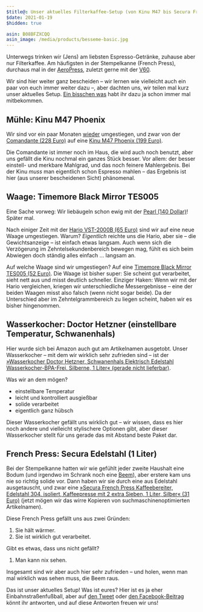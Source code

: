 ```yaml
---
$title@: Unser aktuelles Filterkaffee-Setup (von Kinu M47 bis Secura French Press)
$date: 2021-01-19
$hidden: true

asin: B08BFZXCQQ
asin_image: /media/products/besseme-basic.jpg
---
```


Unterwegs trinken wir (Jens) am liebsten Espresso-Getränke, zuhause aber nur Filterkaffee. Am häufigsten in der Stempelkanne (French Press), durchaus mal in der [AeroPress](https://aeropress.com/), zuletzt gerne mit der [V60](https://global.hario.com/sp_v60series.html).

Wir sind hier weiter ganz bescheiden – wir lernen wie vielleicht auch ein paar von euch immer weiter dazu –, aber dachten uns, wir teilen mal kurz unser aktuelles Setup. [Ein bisschen was]([url('/content/pages/posts.md')]) habt ihr dazu ja schon immer mal mitbekommen.

## Mühle: Kinu M47 Phoenix

Wir sind vor ein paar Monaten [wieder]([url('/content/posts/20190618.md')]) umgestiegen, und zwar von der [Comandante (228 Euro)](https://comandantegrinder.com/) auf eine&nbsp;[Kinu M47 Phoenix (199 Euro)](https://www.kinugrinders.com/index.php?page=m_home_page.public.show_product&Id_Product=24).

Die Comandante ist immer noch im Haus, die wird auch noch benutzt, aber uns gefällt die Kinu nochmal ein ganzes Stück besser. Vor allem: der besser einstell- und merkbare Mahlgrad, und das noch feinere Mahlergebnis. Bei der Kinu _muss_ man eigentlich schon Espresso mahlen – das Ergebnis ist hier (aus unserer bescheidenen Sicht) phänomenal.

## Waage: Timemore Black Mirror TES005

Eine Sache vorweg: Wir liebäugeln schon ewig mit der [Pearl (140 Dollar)](https://acaia.co/products/pearl)! Später mal.

Nach einiger Zeit mit der [Hario VST-2000B (65 Euro)](https://www.amazon.de/dp/B009GPJMOU/?tag=hhk-21) sind wir auf eine neue Waage umgestiegen. Warum? _Eigentlich_ reichte uns die Hario, aber sie – die Gewichtsanzeige – ist einfach etwas langsam. Auch wenn sich die Verzögerung im Zehntelsekundenbereich bewegen mag, fühlt es sich beim Abwiegen doch ständig alles einfach&nbsp;… langsam an.

Auf welche Waage sind wir umgestiegen? Auf eine [Timemore Black Mirror TES005 (52 Euro)](https://www.amazon.de/gp/product/B08BFZXCQQ/?tag=hhk-21). Die Waage ist bisher super: Sie scheint gut verarbeitet, sieht nett aus und misst deutlich schneller. Einziger Haken: Wenn wir mit der Hario vergleichen, kriegen wir unterschiedliche Messergebnisse – eine der beiden Waagen misst also falsch (wenn nicht sogar beide). Da der Unterschied aber im Zehntelgrammbereich zu liegen scheint, haben wir es bisher hingenommen.

## Wasserkocher: Doctor Hetzner (einstellbare Temperatur, Schwanenhals)

Hier wurde sich bei Amazon auch gut am Artikelnamen ausgetobt. Unser Wasserkocher – mit dem wir wirklich sehr zufrieden sind – ist der [»Wasserkocher Doctor Hetzner, Schwanenhals Elektrisch Edelstahl Wasserkocher-BPA-Frei, Silberne, 1 Liter« (gerade nicht lieferbar)](https://www.amazon.de/dp/B075GRG92Y/?tag=hhk-21).

Was wir an dem mögen?

* einstellbare Temperatur
* leicht und kontrolliert ausgießbar
* solide verarbeitet
* eigentlich ganz hübsch

Dieser Wasserkocher gefällt uns wirklich gut – wir wissen, dass es hier noch andere und vielleicht stylischere Optionen gibt, aber dieser Wasserkocher stellt für uns gerade das mit Abstand beste Paket dar.

## French Press: Secura Edelstahl (1 Liter)

Bei der Stempelkanne hatten wir wie gefühlt jeder zweite Haushalt eine Bodum (und irgendwo im Schrank noch eine [Beem](https://www.amazon.de/dp/B07SZFFQJH/?tag=hhk-21)), aber erstere kam uns nie so richtig solide vor. Dann haben wir sie durch eine aus Edelstahl ausgetauscht, und zwar eine [»Secura French Press Kaffeebereiter, Edelstahl 304, isoliert, Kaffeepresse mit 2 extra Sieben, 1 Liter, Silber« (31 Euro)](https://www.amazon.de/gp/product/B00JE36GLQ/?tag=hhk-21) (jetzt mögen wir das wirre Kopieren von suchmaschinen&shy;optimierten Artikelnamen).

Diese French Press gefällt uns aus zwei Gründen:

1. Sie hält wärmer.
1. Sie ist wirklich gut verarbeitet.

Gibt es etwas, dass uns nicht gefällt?

1. Man kann nix sehen.

Insgesamt sind wir aber auch hier sehr zufrieden – und holen, wenn man mal wirklich was sehen muss, die Beem raus.

Das ist unser aktuelles Setup! Was ist eures? Hier ist es ja eher Einbahnstraßenfußball, aber auf [den Tweet](@@) oder [den Facebook-Beitrag](@@) könnt ihr antworten, und auf diese Antworten freuen wir uns!